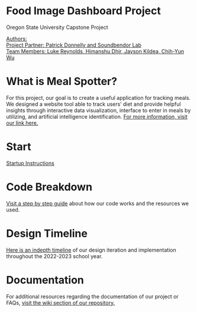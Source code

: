# Food Image Dashboard Project

Oregon State University Capstone Project

[Authors: <br/>
Project Partner: Patrick Donnelly and Soundbendor Lab <br />
Team Members: Luke Reynolds, Himanshu Dhir, Jayson Kildea, Chih-Yun Wu](https://github.com/Soundbendor/food-image-dashboard/wiki/Our-Team)

# What is Meal Spotter?

For this project, our goal is to create a useful application for tracking meals. We designed a website tool able to track users’ diet and provide helpful insights through interactive data visualization, interface to enter in meals by utilizing, and artificial intelligence identification. [For more information, visit our link here.](https://github.com/Soundbendor/food-image-dashboard/wiki/What-is-Meal-Spotter%3F)

# Start

[Startup Instructions](https://github.com/Soundbendor/food-image-dashboard/wiki/Startup-Instructions)

# Code Breakdown
[Visit a step by step guide](https://github.com/Soundbendor/food-image-dashboard/wiki/Code-Breakdown) about how our code works and the resources we used.

# Design Timeline
[Here is an indepth timeline](https://github.com/Soundbendor/food-image-dashboard/wiki/Design-Iteration-and-Implementation) of our design iteration and implementation throughout the 2022-2023 school year.

# Documentation

For additional resources regarding the documentation of our project or FAQs, [visit the wiki section of our repository.](https://github.com/Soundbendor/food-image-dashboard/wiki)
